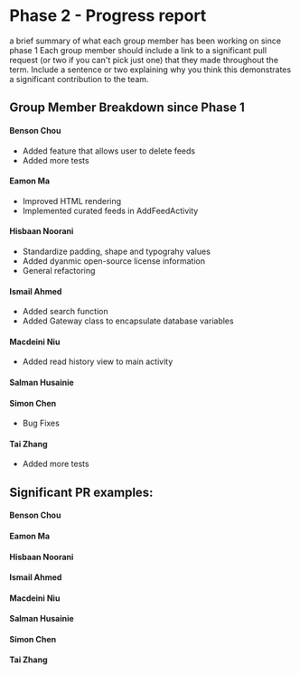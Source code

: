# Phase 2 - Progress report

a brief summary of what each group member has been working on since phase 1
Each group member should include a link to a significant pull request (or two if you can't pick just one) that they made throughout the term. Include a sentence or two explaining why you think this demonstrates a significant contribution to the team.

## Group Member Breakdown since Phase 1


#### Benson Chou
- Added feature that allows user to delete feeds
- Added more tests


#### Eamon Ma
- Improved HTML rendering
- Implemented curated feeds in AddFeedActivity


#### Hisbaan Noorani
- Standardize padding, shape and typograhy values
- Added dyanmic open-source license information
- General refactoring


#### Ismail Ahmed

- Added search function
- Added Gateway class to encapsulate database variables


#### Macdeini Niu

- Added read history view to main activity


#### Salman Husainie


#### Simon Chen
- Bug Fixes


#### Tai Zhang
- Added more tests

## Significant PR examples:

#### Benson Chou


#### Eamon Ma


#### Hisbaan Noorani


#### Ismail Ahmed


#### Macdeini Niu


#### Salman Husainie


#### Simon Chen


#### Tai Zhang


